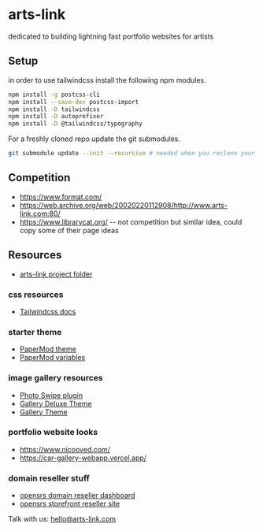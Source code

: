 # arts-link
dedicated to building lightning fast portfolio websites for artists

## Setup

in order to use tailwindcss install the following npm modules.  

```bash
npm install -g postcss-cli
npm install --save-dev postcss-import
npm install -D tailwindcss
npm install -D autoprefixer
npm install -D @tailwindcss/typography
```

For a freshly cloned repo update the git submodules.  

```bash
git submodule update --init --recursive # needed when you reclone your repo (submodules may not get cloned automatically)
```

## Competition

- https://www.format.com/ 
- https://web.archive.org/web/20020220112908/http://www.arts-link.com:80/ 
- https://www.librarycat.org/ -- not competition but similar idea, could copy some of their page ideas

## Resources  

- [arts-link project folder](https://docs.google.com/document/d/1fLLuI-PdlMsFoGNuLFCQZiZC0hyGsWXNpBg48teuiVc/edit)

### css resources

- [Tailwindcss docs](https://tailwindcss.com/docs/installation)

### starter theme
- [PaperMod theme](https://github.com/adityatelange/hugo-PaperMod/wiki/Installation)
- [PaperMod variables](https://github.com/adityatelange/hugo-PaperMod/wiki/Variables)

### image gallery resources

- [Photo Swipe plugin](https://github.com/dimsemenov/PhotoSwipe)
- [Gallery Deluxe Theme](https://github.com/bep/gallerydeluxe)
- [Gallery Theme](https://github.com/nicokaiser/hugo-theme-gallery)

### portfolio website looks

- https://www.nicooved.com/
- https://car-gallery-webapp.vercel.app/

### domain reseller stuff

- [opensrs domain reseller dashboard](https://manage.opensrs.com//#!)
- [opensrs storefront reseller site]()


Talk with us: hello@arts-link.com